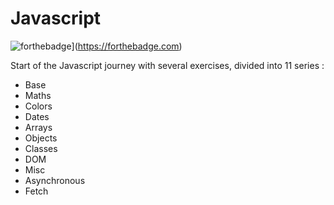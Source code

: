 # Javascript
![forthebadge](https://forthebadge.com/images/badges/made-with-javascript.svg)](https://forthebadge.com)

Start of the Javascript journey with several exercises, divided into 11 series : 

* Base
* Maths
* Colors
* Dates
* Arrays
* Objects
* Classes
* DOM
* Misc
* Asynchronous
* Fetch 
